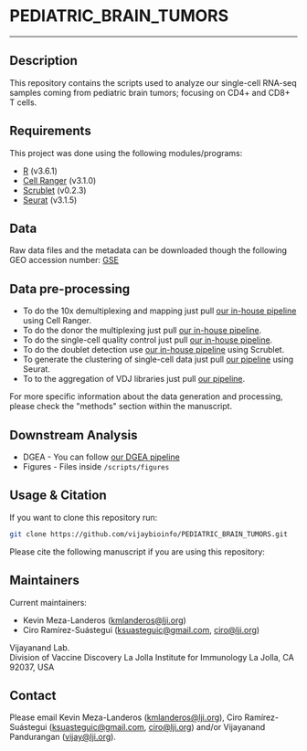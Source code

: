 # PEDIATRIC_BRAIN_TUMORS
------------

Description
------------

This repository contains the scripts used to analyze our single-cell RNA-seq samples coming from pediatric brain tumors; focusing on CD4+ and CD8+ T cells.


Requirements
------------

This project was done using the following modules/programs:

* [R](https://cran.r-project.org/) (v3.6.1)
* [Cell Ranger](https://support.10xgenomics.com/single-cell-gene-expression/software/pipelines/latest/what-is-cell-ranger) (v3.1.0)
* [Scrublet](https://github.com/swolock/scrublet/blob/master/README.md) (v0.2.3)
* [Seurat](https://satijalab.org/seurat) (v3.1.5)

Data
------------
Raw data files and the metadata can be downloaded though the following GEO accession number: [GSE]()

Data pre-processing
------------

* To do the 10x demultiplexing and mapping just pull [our in-house pipeline](https://github.com/vijaybioinfo/cellranger_wrappeR) using Cell Ranger.
* To do the donor the multiplexing just pull [our in-house pipeline](https://github.com/vijaybioinfo/ab_capture).
* To do the single-cell quality control just pull [our in-house pipeline](https://github.com/vijaybioinfo/quality_control).
* To do the doublet detection use [our in-house pipeline](https://github.com/vijaybioinfo/doublet_detection) using Scrublet. 
* To generate the clustering of single-cell data just pull [our pipeline](https://github.com/vijaybioinfo/clustering) using Seurat.
* To to the aggregation of VDJ libraries just pull [our pipeline](https://github.com/vijaybioinfo/VDJ_aggr).

For more specific information about the data generation and processing, please check the "methods" section within the manuscript.

Downstream Analysis
------------
* DGEA - You can follow [our DGEA pipeline](https://github.com/vijaybioinfo/dgea)
* Figures - Files inside `/scripts/figures`


Usage & Citation
--------------

If you want to clone this repository run:
```bash
git clone https://github.com/vijaybioinfo/PEDIATRIC_BRAIN_TUMORS.git
```
Please cite the following manuscript if you are using this repository:


Maintainers
-----------

Current maintainers:
* Kevin Meza-Landeros (kmlanderos@lji.org) 
* Ciro Ramírez-Suástegui (ksuasteguic@gmail.com, ciro@lji.org)

Vijayanand Lab.  
Division of Vaccine Discovery La Jolla Institute for Immunology La Jolla, CA 92037, USA

Contact
-----------
Please email Kevin Meza-Landeros (kmlanderos@lji.org), Ciro Ramírez-Suástegui (ksuasteguic@gmail.com, ciro@lji.org) and/or Vijayanand Pandurangan (vijay@lji.org).
